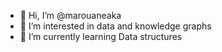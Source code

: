 - 👋 Hi, I’m @marouaneaka
- 👀 I’m interested in data and knowledge graphs
- 🌱 I’m currently learning Data structures


<!---
marouaneaka/marouaneaka is a ✨ special ✨ repository because its `README.md` (this file) appears on your GitHub profile.
You can click the Preview link to take a look at your changes.
--->
